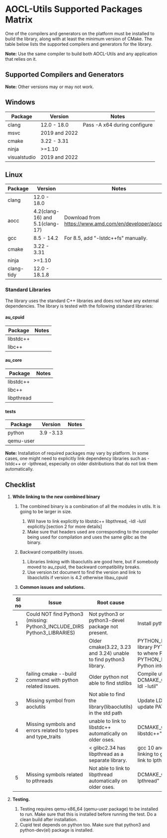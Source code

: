 # AOCL-Utils Supported Packages Matrix

One of the compilers and generators on the platform must be installed to build the library, along with at least the minimum version of CMake. The table below lists the supported compilers and generators for the library.

**Note:** Use the same compiler to build both AOCL-Utils and any application that relies on it.

## Supported Compilers and Generators

**Note:** Other versions may or may not work.

## Windows

| Package      | Version         | Notes                        |
|--------------|-----------------|------------------------------|
| clang        | 12.0 - 18.0     | Pass -A x64 during configure |
| msvc         | 2019 and 2022   |                              |
| cmake        | 3.22 - 3.31     |                              |
| ninja        | >=1.10          |                              |
| visualstudio | 2019 and 2022   |                              |

## Linux

| Package     | Version                           | Notes                                                       |
| ----------- | --------------------------------- | ----------------------------------------------------------- |
| clang       | 12.0 - 18.0                       |                                                             |
| aocc        | 4.2(clang-16) and 5.1(clang-17)   | Download from <https://www.amd.com/en/developer/aocc.html> |
| gcc         | 8.5 - 14.2                        | For 8.5, add "-lstdc++fs" manually.                         |
| cmake       | 3.22 - 3.31                       |                                                             |
| ninja       | >=1.10                            |                                                             |
| clang-tidy  | 12.0 - 18.1.8                     |                                                             |

### Standard Libraries

The library uses the standard C++ libraries and does not have any external dependencies. The library is tested with the following standard libraries:

#### au_cpuid

| Package    |Notes |
| -----------|----- |
| libstdc++  |      |
| libc++     |      |

#### au_core

| Package    |Notes |
| -----------|----- |
| libstdc++  |      |
| libc++     |      |
| libpthread |      |

#### tests

| Package  | Version   |  Notes |
| -------  | --------  |  ----- |
| python   | 3.9 -3.13 |        |
| qemu-user|           |        |

**Note:** Installation of required packages may vary by platform. In some cases, one might need to explicitly link dependency libraries such as -lstdc++ or -lpthread, especially on older distributions that do not link them automatically.

## Checklist

1. **While linking to the new combined binary**
   1. The combined binary is a combination of all the modules in utils. It is going to be larger in size.
       1. Will have to link explicitly to libstdc++ libpthread,  -ldl -lutil explicitly.[section 2 for more details]
       2. Make sure that headers used are corresponding to the compiler being used for compilation and uses the same glibc as the binary.
   2. Backward compatibility issues.
       1. Libraries linking with libaoclutils are good here, but if somebody moved to au_cpuid, the backward compatibility breaks.
       2. Use version.txt document to find the version and link to libaoclutils if version is 4.2 otherwise libau_cpuid

    2. **Common issues and solutions.**

    | Sl no | Issue                                                                         | Root cause                                                            | Solution                                                                                           |
    |-------|-------------------------------------------------------------------------------|-----------------------------------------------------------------------|----------------------------------------------------------------------------------------------------|
    | 1     | Could NOT find Python3 (missing: Python3_INCLUDE_DIRS Python3_LIBRARIES)      | Not python3 or python3-devel package not present.                     | Install python3 and devel package.                                                                 |
    |       |                                                                               | Older cmake(3.22, 3.23 and 3.24) unable to find python3 library.       | PYTHON_LIBRARIES = path to the python library PYTHON_INCLUDE_PATH = path to where Python.h is found PYTHON_EXECUTABLE = path to the Python interpreter |
    | 2     | failing cmake --build command with python related issues.                     | Older python not able to find stdlibs                                  | Compile utils with -DCMAKE_CXX_STANDARD_LIBRARIES="-ldl -lutil"                                    |
    | 3     | Missing symbol from aoclutils                                                 | Not able to find the library(libaoclutils) in the std path             | Update LD_LIBRARY_PATH on linux update PATH on windows.                                            |
    | 4     | Missing symbols and errors related to types and type_traits                   | unable to link to libstdc++ automatically on older oses.               | DCMAKE_CXX_STANDARD_LIBRARIES="-libstdc++"                                                         |
    |       |                                                                               | < glibc2.34 has libpthread as a separate library.                      | gcc 10 and below or if the compiler is linking to glibc version < 2.34 explicitly link to lpthread while compiling utils. |
    | 5     | Missing symbols related to pthreads                                           | Not able to link to libpthread automatically on older oses.            | DCMAKE_CXX_STANDARD_LIBRARIES="-lpthread"                                                          |

3. **Testing.**
   1. Testing requires qemu-x86_64 (qemu-user package) to be installed to run.  Make sure that this is installed before running the test. Do a clean build after installation.
   2. Cupid test depends on python too. Make sure that python3 and python-dev(el) package is installed.
